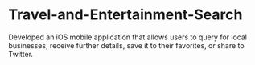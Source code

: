# Travel-and-Entertainment-Search

Developed an iOS mobile application that allows users to query for local businesses, receive further details, save it to their favorites, or share to Twitter.
